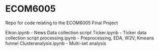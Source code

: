 # ECOM6005
Repo for code relating to the ECOM6005 Final Project

Eikon.ipynb - News Data collection script
Ticker.ipynb - Ticker data collection script
processing.ipynb - Preprocessing, EDA, W2V, Kmeans funnel
Clusteranalysis.ipynb - Multi-set analysis 
